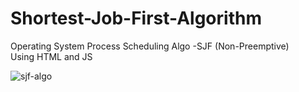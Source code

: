 # Shortest-Job-First-Algorithm
Operating System Process Scheduling Algo -SJF (Non-Preemptive)<br>
Using HTML and JS

![sjf-algo](https://user-images.githubusercontent.com/91961900/170737145-9e51fe8c-d4d5-4fb8-b344-5fab44fcf665.png)
